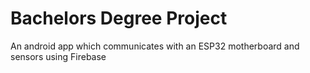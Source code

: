 # Bachelors Degree Project
 An android app which communicates with an ESP32 motherboard and sensors using Firebase
